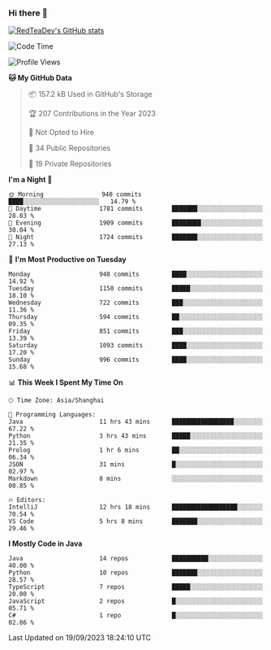 ### Hi there 👋

<!--
**RedTeaDev/RedTeaDev** is a ✨ _special_ ✨ repository because its `README.md` (this file) appears on your GitHub profile.

Here are some ideas to get you started:

- 🔭 I’m currently working on ...
- 🌱 I’m currently learning ...
- 👯 I’m looking to collaborate on ...
- 🤔 I’m looking for help with ...
- 💬 Ask me about ...
- 📫 How to reach me: ...
- 😄 Pronouns: ...
- ⚡ Fun fact: ...
-->

<!--
[![wakatime](https://wakatime.com/badge/user/6b101ed0-04c0-4490-9283-eb61f2efff96.svg)](https://wakatime.com/@6b101ed0-04c0-4490-9283-eb61f2efff96)
!-->

[![RedTeaDev's GitHub stats](https://github-readme-stats.vercel.app/api?username=RedTeaDev)](https://github.com/anuraghazra/github-readme-stats)
<!--
[![willianrod's wakatime stats](https://github-readme-stats.vercel.app/api/wakatime?username=RedTeaDev)](https://github.com/anuraghazra/github-readme-stats)
!-->
<!--START_SECTION:waka-->
![Code Time](http://img.shields.io/badge/Code%20Time-1%2C649%20hrs%2023%20mins-blue)

![Profile Views](http://img.shields.io/badge/Profile%20Views-0-blue)

**🐱 My GitHub Data** 

> 📦 157.2 kB Used in GitHub's Storage 
 > 
> 🏆 207 Contributions in the Year 2023
 > 
> 🚫 Not Opted to Hire
 > 
> 📜 34 Public Repositories 
 > 
> 🔑 19 Private Repositories 
 > 
**I'm a Night 🦉** 

```text
🌞 Morning                940 commits         ████░░░░░░░░░░░░░░░░░░░░░   14.79 % 
🌆 Daytime                1781 commits        ███████░░░░░░░░░░░░░░░░░░   28.03 % 
🌃 Evening                1909 commits        ████████░░░░░░░░░░░░░░░░░   30.04 % 
🌙 Night                  1724 commits        ███████░░░░░░░░░░░░░░░░░░   27.13 % 
```
📅 **I'm Most Productive on Tuesday** 

```text
Monday                   948 commits         ████░░░░░░░░░░░░░░░░░░░░░   14.92 % 
Tuesday                  1150 commits        █████░░░░░░░░░░░░░░░░░░░░   18.10 % 
Wednesday                722 commits         ███░░░░░░░░░░░░░░░░░░░░░░   11.36 % 
Thursday                 594 commits         ██░░░░░░░░░░░░░░░░░░░░░░░   09.35 % 
Friday                   851 commits         ███░░░░░░░░░░░░░░░░░░░░░░   13.39 % 
Saturday                 1093 commits        ████░░░░░░░░░░░░░░░░░░░░░   17.20 % 
Sunday                   996 commits         ████░░░░░░░░░░░░░░░░░░░░░   15.68 % 
```


📊 **This Week I Spent My Time On** 

```text
🕑︎ Time Zone: Asia/Shanghai

💬 Programming Languages: 
Java                     11 hrs 43 mins      █████████████████░░░░░░░░   67.22 % 
Python                   3 hrs 43 mins       █████░░░░░░░░░░░░░░░░░░░░   21.35 % 
Prolog                   1 hr 6 mins         ██░░░░░░░░░░░░░░░░░░░░░░░   06.34 % 
JSON                     31 mins             █░░░░░░░░░░░░░░░░░░░░░░░░   02.97 % 
Markdown                 8 mins              ░░░░░░░░░░░░░░░░░░░░░░░░░   00.85 % 

🔥 Editors: 
IntelliJ                 12 hrs 18 mins      ██████████████████░░░░░░░   70.54 % 
VS Code                  5 hrs 8 mins        ███████░░░░░░░░░░░░░░░░░░   29.46 % 
```

**I Mostly Code in Java** 

```text
Java                     14 repos            ██████████░░░░░░░░░░░░░░░   40.00 % 
Python                   10 repos            ███████░░░░░░░░░░░░░░░░░░   28.57 % 
TypeScript               7 repos             █████░░░░░░░░░░░░░░░░░░░░   20.00 % 
JavaScript               2 repos             █░░░░░░░░░░░░░░░░░░░░░░░░   05.71 % 
C#                       1 repo              █░░░░░░░░░░░░░░░░░░░░░░░░   02.86 % 
```




 Last Updated on 19/09/2023 18:24:10 UTC
<!--END_SECTION:waka-->


